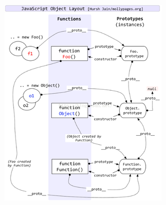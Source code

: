 ![Javascript的Prototype,Function,Object,__proto__关系示意图](%E5%8E%9F%E5%9E%8B%E4%B8%8E%E5%8E%9F%E5%9E%8B%E9%93%BE/20151118103413727) 

